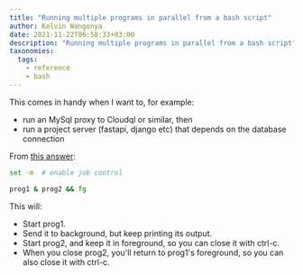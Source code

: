 ```yaml
---
title: "Running multiple programs in parallel from a bash script"
author: Kelvin Wangonya
date: 2021-11-22T06:58:33+03:00
description: "Running multiple programs in parallel from a bash script"
taxonomies:
  tags:
    - reference
    - bash
---
```


This comes in handy when I want to, for example:

- run an MySql proxy to Cloudql or similar, then
- run a project server (fastapi, django etc) that depends on the database connection

From [this answer](https://stackoverflow.com/questions/3004811/how-do-you-run-multiple-programs-in-parallel-from-a-bash-script):

```bash
set -m  # enable job control

prog1 & prog2 && fg
```

This will:

- Start prog1.
- Send it to background, but keep printing its output.
- Start prog2, and keep it in foreground, so you can close it with ctrl-c.
- When you close prog2, you'll return to prog1's foreground, so you can also close it with ctrl-c.
